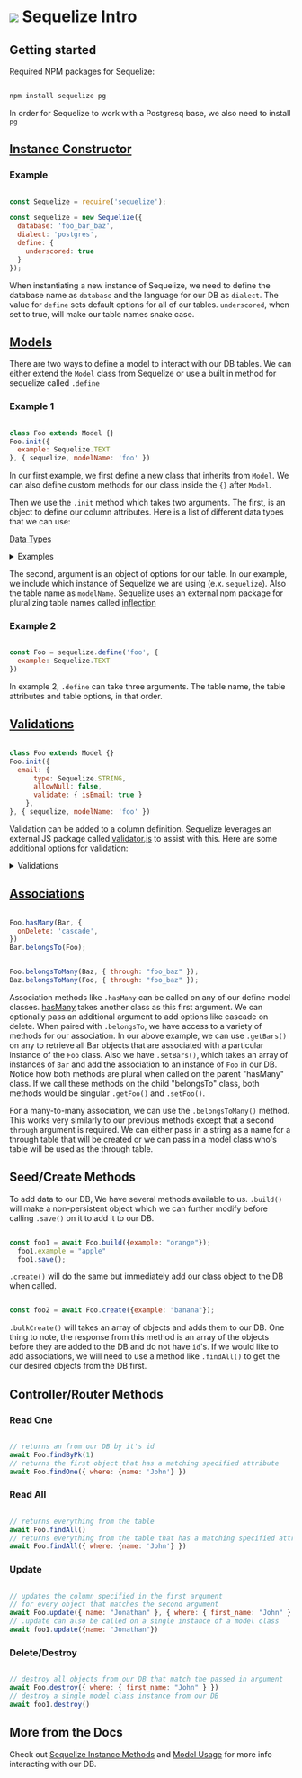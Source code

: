# ![](https://ga-dash.s3.amazonaws.com/production/assets/logo-9f88ae6c9c3871690e33280fcf557f33.png) Sequelize Intro

## Getting started

Required NPM packages for Sequelize:

```bash

npm install sequelize pg

```

In order for Sequelize to work with a Postgresq base, we also need to install `pg`

## [Instance Constructor](http://docs.sequelizejs.com/class/lib/sequelize.js~Sequelize.html#instance-constructor-constructor)

### Example

```js

const Sequelize = require('sequelize');

const sequelize = new Sequelize({
  database: 'foo_bar_baz',
  dialect: 'postgres',
  define: {
    underscored: true
  }
});

```

When instantiating a new instance of Sequelize, we need to define the database name as `database` and the language for our DB as `dialect`. The value for `define` sets default options for all of our tables. `underscored`, when set to true, will make our table names snake case.

## [Models](http://docs.sequelizejs.com/manual/models-definition.html)

There are two ways to define a model to interact with our DB tables. We can either extend the `Model` class from Sequelize or use a built in method for sequelize called `.define`

### Example 1

```js

class Foo extends Model {}
Foo.init({
  example: Sequelize.TEXT
}, { sequelize, modelName: 'foo' })

```


In our first example, we first define a new class that inherits from `Model`. We can also define custom methods for our class inside the `{}` after `Model`.

Then we use the `.init` method which takes two arguments. The first, is an object to define our column attributes. Here is a list of different data types that we can use:

[Data Types](http://docs.sequelizejs.com/variable/index.html#static-variable-DataTypes)
<details>
<summary>Examples</summary>

```js

Sequelize.STRING                      // VARCHAR(255)
Sequelize.STRING(1234)                // VARCHAR(1234)
Sequelize.STRING.BINARY               // VARCHAR BINARY
Sequelize.TEXT                        // TEXT
Sequelize.TEXT('tiny')                // TINYTEXT
Sequelize.CITEXT                      // CITEXT      PostgreSQL and SQLite only.

Sequelize.INTEGER                     // INTEGER
Sequelize.BIGINT                      // BIGINT
Sequelize.BIGINT(11)                  // BIGINT(11)

Sequelize.FLOAT                       // FLOAT
Sequelize.FLOAT(11)                   // FLOAT(11)
Sequelize.FLOAT(11, 10)               // FLOAT(11,10)

Sequelize.REAL                        // REAL        PostgreSQL only.
Sequelize.REAL(11)                    // REAL(11)    PostgreSQL only.
Sequelize.REAL(11, 12)                // REAL(11,12) PostgreSQL only.

Sequelize.DOUBLE                      // DOUBLE
Sequelize.DOUBLE(11)                  // DOUBLE(11)
Sequelize.DOUBLE(11, 10)              // DOUBLE(11,10)

Sequelize.DECIMAL                     // DECIMAL
Sequelize.DECIMAL(10, 2)              // DECIMAL(10,2)

Sequelize.DATE                        // DATETIME for mysql / sqlite, TIMESTAMP WITH TIME ZONE for postgres
Sequelize.DATE(6)                     // DATETIME(6) for mysql 5.6.4+. Fractional seconds support with up to 6 digits of precision
Sequelize.DATEONLY                    // DATE without time.
Sequelize.BOOLEAN                     // TINYINT(1)

Sequelize.ENUM('value 1', 'value 2')  // An ENUM with allowed values 'value 1' and 'value 2'
Sequelize.ARRAY(Sequelize.TEXT)       // Defines an array. PostgreSQL only.
Sequelize.ARRAY(Sequelize.ENUM)       // Defines an array of ENUM. PostgreSQL only.

Sequelize.JSON                        // JSON column. PostgreSQL, SQLite and MySQL only.
Sequelize.JSONB                       // JSONB column. PostgreSQL only.

Sequelize.BLOB                        // BLOB (bytea for PostgreSQL)
Sequelize.BLOB('tiny')                // TINYBLOB (bytea for PostgreSQL. Other options are medium and long)

Sequelize.UUID                        // UUID datatype for PostgreSQL and SQLite, CHAR(36) BINARY for MySQL (use defaultValue: Sequelize.UUIDV1 or Sequelize.UUIDV4 to make sequelize generate the ids automatically)

Sequelize.CIDR                        // CIDR datatype for PostgreSQL
Sequelize.INET                        // INET datatype for PostgreSQL
Sequelize.MACADDR                     // MACADDR datatype for PostgreSQL

Sequelize.RANGE(Sequelize.INTEGER)    // Defines int4range range. PostgreSQL only.
Sequelize.RANGE(Sequelize.BIGINT)     // Defined int8range range. PostgreSQL only.
Sequelize.RANGE(Sequelize.DATE)       // Defines tstzrange range. PostgreSQL only.
Sequelize.RANGE(Sequelize.DATEONLY)   // Defines daterange range. PostgreSQL only.
Sequelize.RANGE(Sequelize.DECIMAL)    // Defines numrange range. PostgreSQL only.

Sequelize.ARRAY(Sequelize.RANGE(Sequelize.DATE)) // Defines array of tstzrange ranges. PostgreSQL only.

Sequelize.GEOMETRY                    // Spatial column.  PostgreSQL (with PostGIS) or MySQL only.
Sequelize.GEOMETRY('POINT')           // Spatial column with geometry type. PostgreSQL (with PostGIS) or MySQL only.
Sequelize.GEOMETRY('POINT', 4326)     // Spatial column with geometry type and SRID.  PostgreSQL (with PostGIS) or MySQL only.

```

</details>

The second, argument is an object of options for our table. In our example, we include which instance of Sequelize we are using (e.x. `sequelize`). Also the table name as `modelName`. Sequelize uses an external npm package for pluralizing table names called [inflection](https://www.npmjs.com/package/inflection)

### Example 2

```js

const Foo = sequelize.define('foo', {
  example: Sequelize.TEXT
})

```

In example 2, `.define` can take three arguments. The table name, the table attributes and table options, in that order.

## [Validations](http://docs.sequelizejs.com/manual/models-definition.html#validations)

```js

class Foo extends Model {}
Foo.init({
  email: {
      type: Sequelize.STRING,
      allowNull: false,
      validate: { isEmail: true }
    },
}, { sequelize, modelName: 'foo' })

```

Validation can be added to a column definition. Sequelize leverages an external JS package called [validator.js](https://github.com/chriso/validator.js) to assist with this. Here are some additional options for validation:

<details>
<summary>Validations</summary>

```js

class ValidateMe extends Model {}
ValidateMe.init({
  bar: {
    type: Sequelize.STRING,
    validate: {
      is: ["^[a-z]+$",'i'],     // will only allow letters
      is: /^[a-z]+$/i,          // same as the previous example using real RegExp
      not: ["[a-z]",'i'],       // will not allow letters
      isEmail: true,            // checks for email format (foo@bar.com)
      isUrl: true,              // checks for url format (http://foo.com)
      isIP: true,               // checks for IPv4 (129.89.23.1) or IPv6 format
      isIPv4: true,             // checks for IPv4 (129.89.23.1)
      isIPv6: true,             // checks for IPv6 format
      isAlpha: true,            // will only allow letters
      isAlphanumeric: true,     // will only allow alphanumeric characters, so "_abc" will fail
      isNumeric: true,          // will only allow numbers
      isInt: true,              // checks for valid integers
      isFloat: true,            // checks for valid floating point numbers
      isDecimal: true,          // checks for any numbers
      isLowercase: true,        // checks for lowercase
      isUppercase: true,        // checks for uppercase
      notNull: true,            // won't allow null
      isNull: true,             // only allows null
      notEmpty: true,           // don't allow empty strings
      equals: 'specific value', // only allow a specific value
      contains: 'foo',          // force specific substrings
      notIn: [['foo', 'bar']],  // check the value is not one of these
      isIn: [['foo', 'bar']],   // check the value is one of these
      notContains: 'bar',       // don't allow specific substrings
      len: [2,10],              // only allow values with length between 2 and 10
      isUUID: 4,                // only allow uuids
      isDate: true,             // only allow date strings
      isAfter: "2011-11-05",    // only allow date strings after a specific date
      isBefore: "2011-11-05",   // only allow date strings before a specific date
      max: 23,                  // only allow values <= 23
      min: 23,                  // only allow values >= 23
      isCreditCard: true,       // check for valid credit card numbers

      // Examples of custom validators:
      isEven(value) {
        if (parseInt(value) % 2 !== 0) {
          throw new Error('Only even values are allowed!');
        }
      }
      isGreaterThanOtherField(value) {
        if (parseInt(value) <= parseInt(this.otherField)) {
          throw new Error('Bar must be greater than otherField.');
        }
      }
    }
  }
}, { sequelize });

```

</details>

## [Associations](http://docs.sequelizejs.com/manual/associations.html)

```js

Foo.hasMany(Bar, {
  onDelete: 'cascade',
})
Bar.belongsTo(Foo);


Foo.belongsToMany(Baz, { through: "foo_baz" });
Baz.belongsToMany(Foo, { through: "foo_baz" });

```

Association methods like `.hasMany` can be called on any of our define model classes. [hasMany](http://docs.sequelizejs.com/class/lib/associations/has-many.js~HasMany.html) takes another class as this first argument. We can optionally pass an additional argument to add options like cascade on delete. When paired with `.belongsTo`, we have access to a variety of methods for our association. In our above example, we can use `.getBars()` on any to retrieve all Bar objects that are associated with a particular instance of the `Foo` class. Also we have `.setBars()`, which takes an array of instances of `Bar` and add the association to an instance of `Foo` in our DB. Notice how both methods are plural when called on the parent "hasMany" class. If we call these methods on the child "belongsTo" class, both methods would be singular `.getFoo()` and `.setFoo()`.

For a many-to-many association, we can use the `.belongsToMany()` method. This works very similarly to our previous methods except that a second `through` argument is required. We can either pass in a string as a name for a through table that will be created or we can pass in a model class who's table will be used as the through table.

## Seed/Create Methods

To add data to our DB, We have several methods available to us. `.build()` will make a non-persistent object which we can further modify before calling `.save()` on it to add it to our DB.

```js

const foo1 = await Foo.build({example: "orange"});
  foo1.example = "apple"
  foo1.save();

```

`.create()` will do the same but immediately add our class object to the DB when called.

```js

const foo2 = await Foo.create({example: "banana"});

```

`.bulkCreate()` will takes an array of objects and adds them to our DB. One thing to note, the response from this method is an array of the objects before they are added to the DB and do not have `id`'s. If we would like to add associations, we will need to use a method like `.findAll()` to get the our desired objects from the DB first.

## Controller/Router Methods

### Read One

```js

// returns an from our DB by it's id
await Foo.findByPk(1)
// returns the first object that has a matching specified attribute
await Foo.findOne({ where: {name: 'John'} })

```

### Read All

```js

// returns everything from the table
await Foo.findAll()
// returns everything from the table that has a matching specified attribute
await Foo.findAll({ where: {name: 'John'} })

```

### Update

```js

// updates the column specified in the first argument
// for every object that matches the second argument
await Foo.update({ name: "Jonathan" }, { where: { first_name: "John" } })
// .update can also be called on a single instance of a model class
await foo1.update({name: "Jonathan"})

```

### Delete/Destroy

```js

// destroy all objects from our DB that match the passed in argument
await Foo.destroy({ where: { first_name: "John" } })
// destroy a single model class instance from our DB
await foo1.destroy()

```

## More from the Docs

Check out [Sequelize Instance Methods](http://docs.sequelizejs.com/manual/instances.html) and [Model Usage](http://docs.sequelizejs.com/manual/models-usage.html) for more info interacting with our DB.
